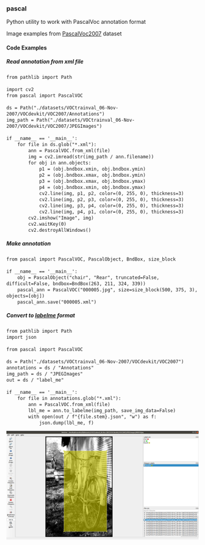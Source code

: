 ### pascal

Python utility to work with PascalVoc annotation format

Image examples from [PascalVoc2007](hhttp://host.robots.ox.ac.uk/pascal/VOC/voc2007/) dataset

#### Code Examples

##### Read annotation from xml file
```
from pathlib import Path

import cv2
from pascal import PascalVOC

ds = Path("./datasets/VOCtrainval_06-Nov-2007/VOCdevkit/VOC2007/Annotations")
img_path = Path("./datasets/VOCtrainval_06-Nov-2007/VOCdevkit/VOC2007/JPEGImages")

if __name__ == '__main__':
    for file in ds.glob("*.xml"):
        ann = PascalVOC.from_xml(file)
        img = cv2.imread(str(img_path / ann.filename))
        for obj in ann.objects:
            p1 = (obj.bndbox.xmin, obj.bndbox.ymin)
            p2 = (obj.bndbox.xmax, obj.bndbox.ymin)
            p3 = (obj.bndbox.xmax, obj.bndbox.ymax)
            p4 = (obj.bndbox.xmin, obj.bndbox.ymax)
            cv2.line(img, p1, p2, color=(0, 255, 0), thickness=3)
            cv2.line(img, p2, p3, color=(0, 255, 0), thickness=3)
            cv2.line(img, p3, p4, color=(0, 255, 0), thickness=3)
            cv2.line(img, p4, p1, color=(0, 255, 0), thickness=3)
        cv2.imshow("Image", img)
        cv2.waitKey(0)
        cv2.destroyAllWindows()
```
##### Make annotation
```
from pascal import PascalVOC, PascalObject, BndBox, size_block

if __name__ == '__main__':
    obj = PascalObject("chair", "Rear", truncated=False, difficult=False, bndbox=BndBox(263, 211, 324, 339))
    pascal_ann = PascalVOC("000005.jpg", size=size_block(500, 375, 3), objects=[obj])
    pascal_ann.save("000005.xml")
```

##### Convert to [labelme](https://github.com/wkentaro/labelme) format
```
from pathlib import Path
import json

from pascal import PascalVOC

ds = Path("./datasets/VOCtrainval_06-Nov-2007/VOCdevkit/VOC2007")
annotations = ds / "Annotations"
img_path = ds / "JPEGImages"
out = ds / "label_me"

if __name__ == '__main__':
    for file in annotations.glob("*.xml"):
        ann = PascalVOC.from_xml(file)
        lbl_me = ann.to_labelme(img_path, save_img_data=False)
        with open(out / f"{file.stem}.json", "w") as f:
            json.dump(lbl_me, f)
```
![Labelme](labelme.png "Labelme")

